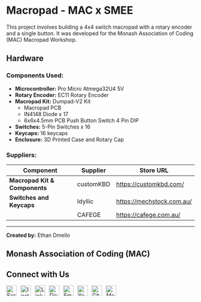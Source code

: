 # Macropad - MAC x SMEE

This project involves building a 4x4 switch macropad with a rotary encoder and a single button. It was developed for the Monash Association of Coding (MAC) Macropad Workshop.

## Hardware

### Components Used:
- **Microcontroller:** Pro Micro Atmega32U4 5V
- **Rotary Encoder:** EC11 Rotary Encoder
- **Macropad Kit:** Dumpad-V2 Kit
  - Macropad PCB
  - IN4148 Diode x 17
  - 6x6x4.5mm PCB Push Button Switch 4 Pin DIP
- **Switches:** 5-Pin Switches x 16
- **Keycaps:** 16 keycaps
- **Enclosure:** 3D Printed Case and Rotary Cap

### Suppliers:
| Component                     | Supplier      | Store URL                           |
| ----------------------------- | ------------- | ----------------------------------- |
| **Macropad Kit & Components** | customKBD     | https://customkbd.com/ |
| **Switches and Keycaps**      | Idyllic       | https://mechstock.com.au/ |
|                               | CAFEGE        | https://cafege.com.au/    |

---

**Created by:** Ethan Dmello


## Monash Association of Coding (MAC)

## Connect with Us

<div style="display: flex; align-items: center;">
  <a href="https://www.facebook.com/monashcoding" target="_blank">
    <img src="images/facebook_icon.png" alt="Facebook" style="width: 28px; margin-right: 10px;">
  </a>
  <a href="https://www.instagram.com/monashcoding/" target="_blank">
    <img src="images/instagram_icon.png" alt="Instagram" style="width: 28px; margin-right: 10px;">
  </a>
  <a href="https://www.linkedin.com/company/monashcoding" target="_blank">
    <img src="images/linkedin_icon.png" alt="LinkedIn" style="width: 28px; margin-right: 10px;">
  </a>
  <a href="http://monash.club/discord" target="_blank">
    <img src="images/discord_icon.png" alt="Discord" style="width: 28px; margin-right: 10px;">
  </a>
  <a href="mailto:coding@monashclubs.org" target="_blank">
    <img src="images/email_icon.png" alt="Email" style="width: 28px; margin-right: 10px;">
  </a>
  <a href="https://www.youtube.com/channel/UCxEz0QrpHJyLiWsVFgfUrRw" target="_blank">
    <img src="images/youtube_icon.png" alt="YouTube" style="width: 28px; margin-right: 10px;">
  </a>
  <a href="https://github.com/monashcoding" target="_blank">
    <img src="images/github_icon.png" alt="GitHub" style="width: 28px; margin-right: 10px;">
  </a>
  <a href="https://medium.com/@monashcoding" target="_blank">
    <img src="images/medium_icon.png" alt="Medium" style="width: 28px; margin-right: 10px;">
  </a>
</div>



